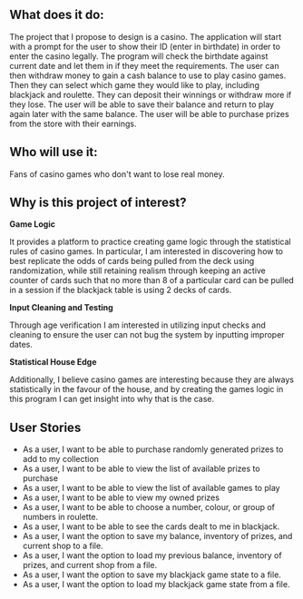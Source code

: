 ## What does it do:
The project that I propose to design is a casino. The application will start with 
a prompt for the user to show their ID (enter in birthdate) in order to enter the casino legally. The 
program will check the birthdate against current date and let them in if they meet the requirements. The user
can then withdraw money to gain a cash balance to use to play casino games. Then they can select which 
game they would like to play, including blackjack and roulette. They can deposit their winnings
or withdraw more if they lose. The user will be able to save their balance and return to play again later with the
same balance. The user will be able to purchase prizes from the store with their
earnings.

## Who will use it:
Fans of casino games who don't want to lose real money.

## Why is this project of interest?

**Game Logic**

It provides a platform to practice creating game logic through the statistical rules of casino games. 
In particular, I am interested in discovering how to best replicate the 
odds of cards being pulled from the deck using randomization, while still 
retaining realism through keeping an active counter of cards such that no more than 8 of a
particular card can be pulled in a session if the blackjack table is using 2 decks of cards.

**Input Cleaning and Testing**

Through age verification I am interested in utilizing input checks and cleaning to ensure
the user can not bug the system by inputting improper dates. 

**Statistical House Edge**

Additionally, I believe casino games are interesting because they are always statistically 
in the favour of the house, and by creating the games logic in this program I can get insight 
into why that is the case. 

## User Stories

- As a user, I want to be able to purchase randomly generated prizes to add to my collection
- As a user, I want to be able to view the list of available prizes to purchase
- As a user, I want to be able to view the list of available games to play
- As a user, I want to be able to view my owned prizes
- As a user, I want to be able to choose a number, colour, or group of numbers in roulette.
- As a user, I want to be able to see the cards dealt to me in blackjack.
- As a user, I want the option to save my balance, inventory of prizes, and current shop to a file.
- As a user, I want the option to load my previous balance, inventory of prizes, and current shop from a file.
- As a user, I want the option to save my blackjack game state to a file.
- As a user, I want the option to load my blackjack game state from a file.